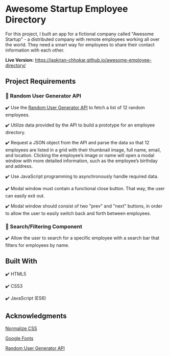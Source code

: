 # Awesome Startup Employee Directory 

For this project, I built an app for a fictional company called "Awesome Startup" - a distributed company with remote employees working all over the world. They need a smart way for employees to share their contact information with each other. 

**Live Version:** https://jaskiran-chhokar.github.io/awesome-employee-directory/

## Project Requirements

### :information_desk_person: Random User Generator API
    
:heavy_check_mark: Use the [Random User Generator API](https://randomuser.me/) to fetch a list of 12 random employees.

:heavy_check_mark: Utilize data provided by the API to build a prototype for an employee directory.

:heavy_check_mark: Request a JSON object from the API and parse the data so that 12 employees are listed in a grid with their thumbnail image, full name, email, and location. Clicking the employee’s image or name will open a modal window with more detailed information, such as the employee’s birthday and address.

:heavy_check_mark: Use JavaScript programming to asynchronously handle required data. 

:heavy_check_mark: Modal window must contain a functional close button. That way, the user can easily exit out. 

:heavy_check_mark: Modal window should consist of two "prev" and "next" buttons, in order to allow the user to easily switch back and forth between employees. 

### :mag_right: Search/Filtering Component

:heavy_check_mark: Allow the user to search for a specific employee with a search bar that filters for employees by name. 


## Built With

:heavy_check_mark: HTML5

:heavy_check_mark: CSS3

:heavy_check_mark: JavaScript (ES6) 

## Acknowledgments

[Normalize CSS](https://necolas.github.io/normalize.css/)

[Google Fonts](https://fonts.google.com/)

[Random User Generator API](https://randomuser.me/)
